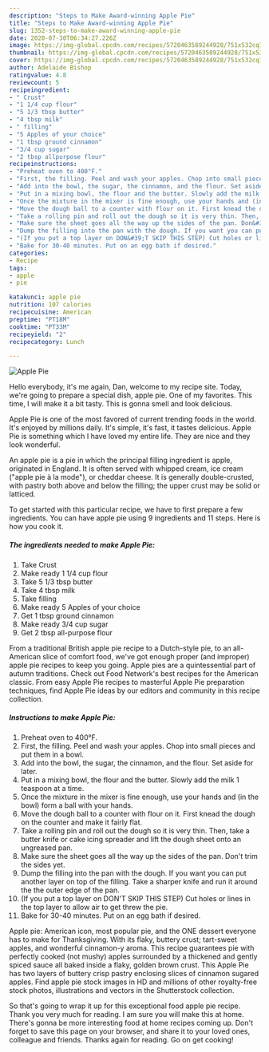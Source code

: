```yaml
---
description: "Steps to Make Award-winning Apple Pie"
title: "Steps to Make Award-winning Apple Pie"
slug: 1352-steps-to-make-award-winning-apple-pie
date: 2020-07-30T06:34:27.226Z
image: https://img-global.cpcdn.com/recipes/5720463589244928/751x532cq70/apple-pie-recipe-main-photo.jpg
thumbnail: https://img-global.cpcdn.com/recipes/5720463589244928/751x532cq70/apple-pie-recipe-main-photo.jpg
cover: https://img-global.cpcdn.com/recipes/5720463589244928/751x532cq70/apple-pie-recipe-main-photo.jpg
author: Adelaide Bishop
ratingvalue: 4.8
reviewcount: 5
recipeingredient:
- " Crust"
- "1 1/4 cup flour"
- "5 1/3 tbsp butter"
- "4 tbsp milk"
- " filling"
- "5 Apples of your choice"
- "1 tbsp ground cinnamon"
- "3/4 cup sugar"
- "2 tbsp allpurpose flour"
recipeinstructions:
- "Preheat oven to 400°F."
- "First, the filling. Peel and wash your apples. Chop into small pieces and put them in a bowl."
- "Add into the bowl, the sugar, the cinnamon, and the flour. Set aside for later."
- "Put in a mixing bowl, the flour and the butter. Slowly add the milk 1 teaspoon at a time."
- "Once the mixture in the mixer is fine enough, use your hands and (in the bowl) form a ball with your hands."
- "Move the dough ball to a counter with flour on it. First knead the dough on the counter and make it fairly flat."
- "Take a rolling pin and roll out the dough so it is very thin. Then, take a butter knife or cake icing spreader and lift the dough sheet onto an ungreased pan."
- "Make sure the sheet goes all the way up the sides of the pan. Don&#39;t trim the sides yet."
- "Dump the filling into the pan with the dough. If you want you can put another layer on top of the filling. Take a sharper knife and run it around the the outer edge of the pan."
- "(If you put a top layer on DON&#39;T SKIP THIS STEP) Cut holes or lines in the top layer to allow air to get threw the pie."
- "Bake for 30-40 minutes. Put on an egg bath if desired."
categories:
- Recipe
tags:
- apple
- pie

katakunci: apple pie 
nutrition: 107 calories
recipecuisine: American
preptime: "PT18M"
cooktime: "PT33M"
recipeyield: "2"
recipecategory: Lunch

---
```



![Apple Pie](https://img-global.cpcdn.com/recipes/5720463589244928/751x532cq70/apple-pie-recipe-main-photo.jpg)

Hello everybody, it's me again, Dan, welcome to my recipe site. Today, we're going to prepare a special dish, apple pie. One of my favorites. This time, I will make it a bit tasty. This is gonna smell and look delicious.

Apple Pie is one of the most favored of current trending foods in the world. It's enjoyed by millions daily. It's simple, it's fast, it tastes delicious. Apple Pie is something which I have loved my entire life. They are nice and they look wonderful.

An apple pie is a pie in which the principal filling ingredient is apple, originated in England. It is often served with whipped cream, ice cream (&#34;apple pie à la mode&#34;), or cheddar cheese. It is generally double-crusted, with pastry both above and below the filling; the upper crust may be solid or latticed.


To get started with this particular recipe, we have to first prepare a few ingredients. You can have apple pie using 9 ingredients and 11 steps. Here is how you cook it.

<!--inarticleads1-->

##### The ingredients needed to make Apple Pie:

1. Take  Crust
1. Make ready 1 1/4 cup flour
1. Take 5 1/3 tbsp butter
1. Take 4 tbsp milk
1. Take  filling
1. Make ready 5 Apples of your choice
1. Get 1 tbsp ground cinnamon
1. Make ready 3/4 cup sugar
1. Get 2 tbsp all-purpose flour


From a traditional British apple pie recipe to a Dutch-style pie, to an all-American slice of comfort food, we&#39;ve got enough proper (and improper) apple pie recipes to keep you going. Apple pies are a quintessential part of autumn traditions. Check out Food Network&#39;s best recipes for the American classic. From easy Apple Pie recipes to masterful Apple Pie preparation techniques, find Apple Pie ideas by our editors and community in this recipe collection. 

<!--inarticleads2-->

##### Instructions to make Apple Pie:

1. Preheat oven to 400°F.
1. First, the filling. Peel and wash your apples. Chop into small pieces and put them in a bowl.
1. Add into the bowl, the sugar, the cinnamon, and the flour. Set aside for later.
1. Put in a mixing bowl, the flour and the butter. Slowly add the milk 1 teaspoon at a time.
1. Once the mixture in the mixer is fine enough, use your hands and (in the bowl) form a ball with your hands.
1. Move the dough ball to a counter with flour on it. First knead the dough on the counter and make it fairly flat.
1. Take a rolling pin and roll out the dough so it is very thin. Then, take a butter knife or cake icing spreader and lift the dough sheet onto an ungreased pan.
1. Make sure the sheet goes all the way up the sides of the pan. Don&#39;t trim the sides yet.
1. Dump the filling into the pan with the dough. If you want you can put another layer on top of the filling. Take a sharper knife and run it around the the outer edge of the pan.
1. (If you put a top layer on DON&#39;T SKIP THIS STEP) Cut holes or lines in the top layer to allow air to get threw the pie.
1. Bake for 30-40 minutes. Put on an egg bath if desired.


Apple pie: American icon, most popular pie, and the ONE dessert everyone has to make for Thanksgiving. With its flaky, buttery crust; tart-sweet apples, and wonderful cinnamon-y aroma. This recipe guarantees pie with perfectly cooked (not mushy) apples surrounded by a thickened and gently spiced sauce all baked inside a flaky, golden brown crust. This Apple Pie has two layers of buttery crisp pastry enclosing slices of cinnamon sugared apples. Find apple pie stock images in HD and millions of other royalty-free stock photos, illustrations and vectors in the Shutterstock collection. 

So that's going to wrap it up for this exceptional food apple pie recipe. Thank you very much for reading. I am sure you will make this at home. There's gonna be more interesting food at home recipes coming up. Don't forget to save this page on your browser, and share it to your loved ones, colleague and friends. Thanks again for reading. Go on get cooking!
